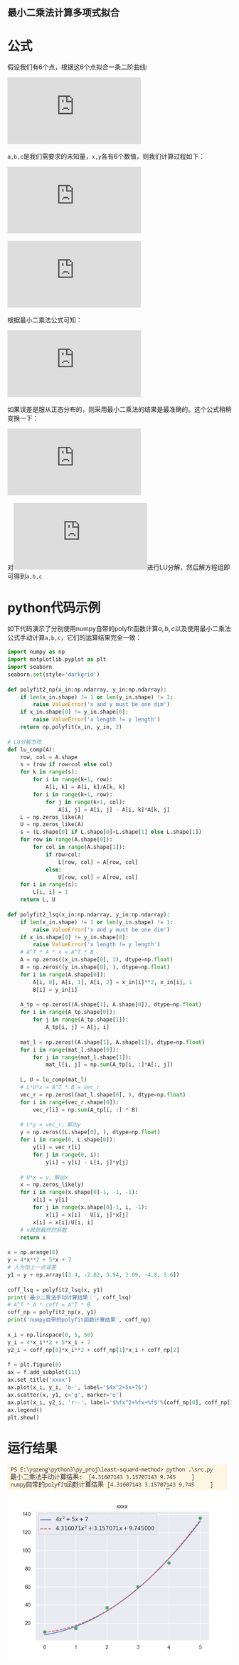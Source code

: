 最小二乘法计算多项式拟合
--------------------
# 公式
假设我们有6个点，根据这6个点拟合一条二阶曲线:

![](http://latex.codecogs.com/gif.latex?ax%5E%7B2%7D&plus;bx&plus;c%3Dy)

`a,b,c`是我们需要求的未知量，`x,y`各有6个数值，则我们计算过程如下：

![](http://latex.codecogs.com/gif.latex?A%20%3D%20%5Cleft%5B%20%5Cbegin%7Bmatrix%7D%20x%5B0%5D%5E%7B2%7D%20%26%20x%5B0%5D%20%26%201%20%5C%5C%20x%5B1%5D%5E%7B2%7D%20%26%20x%5B1%5D%20%26%201%20%5C%5C%20x%5B2%5D%5E%7B2%7D%20%26%20x%5B2%5D%20%26%201%20%5C%5C%20x%5B3%5D%5E%7B2%7D%20%26%20x%5B3%5D%20%26%201%20%5C%5C%20x%5B4%5D%5E%7B2%7D%20%26%20x%5B4%5D%20%26%201%20%5C%5C%20x%5B5%5D%5E%7B2%7D%20%26%20x%5B5%5D%20%26%201%20%5Cend%7Bmatrix%7D%20%5Cright%5D)

![](http://latex.codecogs.com/gif.latex?B%20%3D%20%5Cleft%5B%20%5Cbegin%7Bmatrix%7D%20y%5B0%5D%20%5C%5C%20y%5B1%5D%20%5C%5C%20y%5B2%5D%20%5C%5C%20y%5B3%5D%20%5C%5C%20y%5B4%5D%20%5C%5C%20y%5B5%5D%20%5Cend%7Bmatrix%7D%20%5Cright%5D)

根据最小二乘法公式可知：

![](http://latex.codecogs.com/gif.latex?%5Cleft%5B%5Cbegin%7Bmatrix%7Da%20%5C%5Cb%20%5C%5Cc%20%5Cend%7Bmatrix%7D%5Cright%5D%20%3D%20%28A%5E%7BT%7D*A%29%5E%7B-1%7D*A%5E%7BT%7D*B)

如果误差是服从正态分布的，则采用最小二乘法的结果是最准确的。这个公式稍稍变换一下：

![](http://latex.codecogs.com/gif.latex?%28A%5E%7BT%7D*A%29*%5Cleft%5B%5Cbegin%7Bmatrix%7Da%20%5C%5Cb%20%5C%5Cc%20%5Cend%7Bmatrix%7D%5Cright%5D%20%3D%20A%5E%7BT%7D*B)

对![](http://latex.codecogs.com/gif.latex?%28A%5E%7BT%7D*A%29)进行LU分解，然后解方程组即可得到`a,b,c`

# python代码示例
如下代码演示了分别使用numpy自带的polyfit函数计算$a,b,c$以及使用最小二乘法公式手动计算`a,b,c`，它们的运算结果完全一致：

```python
import numpy as np
import matplotlib.pyplot as plt
import seaborn
seaborn.set(style='darkgrid')

def polyfit2_np(x_in:np.ndarray, y_in:np.ndarray):
	if len(x_in.shape) != 1 or len(y_in.shape) != 1:
		raise ValueError('x and y must be one dim')
	if x_in.shape[0] != y_in.shape[0]:
		raise ValueError('x length != y length')
	return np.polyfit(x_in, y_in, 2)

# LU分解方阵
def lu_comp(A):
	row, col = A.shape
	s = (row if row<col else col)
	for k in range(s):
		for i in range(k+1, row):
			A[i, k] = A[i, k]/A[k, k]
		for i in range(k+1, row):
			for j in range(k+1, col):
				A[i, j] = A[i, j] - A[i, k]*A[k, j]
	L = np.zeros_like(A)
	U = np.zeros_like(A)
	s = (L.shape[0] if L.shape[0]<L.shape[1] else L.shape[1])
	for row in range(A.shape[0]):
		for col in range(A.shape[1]):
			if row>col:
				L[row, col] = A[row, col]
			else:
				U[row, col] = A[row, col]
	for i in range(s):
		L[i, i] = 1
	return L, U

def polyfit2_lsq(x_in:np.ndarray, y_in:np.ndarray):
	if len(x_in.shape) != 1 or len(y_in.shape) != 1:
		raise ValueError('x and y must be one dim')
	if x_in.shape[0] != y_in.shape[0]:
		raise ValueError('x length != y length')
	# A^T * A * x = A^T * B
	A = np.zeros((x_in.shape[0], 3), dtype=np.float)
	B = np.zeros((y_in.shape[0], ), dtype=np.float)
	for i in range(A.shape[0]):
		A[i, 0], A[i, 1], A[i, 2] = x_in[i]**2, x_in[i], 1
		B[i] = y_in[i]

	A_tp = np.zeros((A.shape[1], A.shape[0]), dtype=np.float)
	for i in range(A_tp.shape[0]):
		for j in range(A_tp.shape[1]):
			A_tp[i, j] = A[j, i]

	mat_l = np.zeros((A.shape[1], A.shape[1]), dtype=np.float)
	for i in range(mat_l.shape[0]):
		for j in range(mat_l.shape[1]):
			mat_l[i, j] = np.sum(A_tp[i, :]*A[:, j])

	L, U = lu_comp(mat_l)
	# L*U*x = A^T * B = vec_r
	vec_r = np.zeros((mat_l.shape[0], ), dtype=np.float)
	for i in range(vec_r.shape[0]):
		vec_r[i] = np.sum(A_tp[i, :] * B)

	# L*y = vec_r，解出y
	y = np.zeros((L.shape[0], ), dtype=np.float)
	for i in range(0, L.shape[0]):
		y[i] = vec_r[i]
		for j in range(0, i):
			y[i] = y[i] - L[i, j]*y[j]

	# U*x = y，解出x
	x = np.zeros_like(y)
	for i in range(x.shape[0]-1, -1, -1):
		x[i] = y[i]
		for j in range(x.shape[0]-1, i, -1):
			x[i] = x[i] - U[i, j]*x[j]
		x[i] = x[i]/U[i, i]
	# x就是最终的系数
	return x

x = np.arange(6)
y = 4*x**2 + 5*x + 7
# 人为加上一点误差
y1 = y + np.array([3.4, -2.02, 3.94, 2.09, -4.8, 3.6])

coff_lsq = polyfit2_lsq(x, y1)
print('最小二乘法手动计算结果：', coff_lsq)
# A^T * A * coff = A^T * B
coff_np = polyfit2_np(x, y1)
print('numpy自带的polyfit函数计算结果', coff_np)

x_i = np.linspace(0, 5, 50)
y_i = 4*x_i**2 + 5*x_i + 7
y2_i = coff_np[0]*x_i**2 + coff_np[1]*x_i + coff_np[2]

f = plt.figure(0)
ax = f.add_subplot(111)
ax.set_title('xxxx')
ax.plot(x_i, y_i, 'b-', label='$4x^2+5x+7$')
ax.scatter(x, y1, c='g', marker='o')
ax.plot(x_i, y2_i, 'r--', label='$%fx^2+%fx+%f$'%(coff_np[0], coff_np[1], coff_np[2]))
ax.legend()
plt.show()
```

# 运行结果
![run](https://github.com/JonahZeng/jonah_md_note/blob/master/python/%E6%9C%80%E5%B0%8F%E4%BA%8C%E4%B9%98%E6%B3%95/run.png)
![plot](https://github.com/JonahZeng/jonah_md_note/blob/master/python/%E6%9C%80%E5%B0%8F%E4%BA%8C%E4%B9%98%E6%B3%95/figure_0.png)
